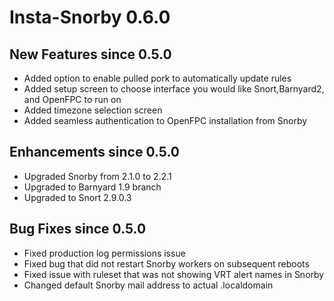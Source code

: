 # Insta-Snorby 0.6.0
## New Features since 0.5.0
* Added option to enable pulled pork to automatically update rules
* Added setup screen to choose interface you would like Snort,Barnyard2, and OpenFPC to run on
* Added timezone selection screen
* Added seamless authentication to OpenFPC installation from Snorby
## Enhancements since 0.5.0
* Upgraded Snorby from 2.1.0 to 2.2.1
* Upgraded to Barnyard 1.9 branch 
* Upgraded to Snort 2.9.0.3
## Bug Fixes since 0.5.0
* Fixed production log permissions issue
* Fixed bug that did not restart Snorby workers on subsequent reboots
* Fixed issue with ruleset that was not showing VRT alert names in Snorby
* Changed default Snorby mail address to actual .localdomain
